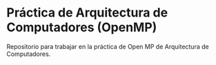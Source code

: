 # Práctica de Arquitectura de Computadores (OpenMP)
Repositorio para trabajar en la práctica de Open MP de Arquitectura de Computadores.
